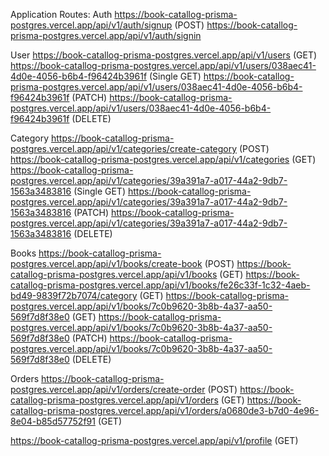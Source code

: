 Application Routes:
Auth
https://book-catallog-prisma-postgres.vercel.app/api/v1/auth/signup (POST)
https://book-catallog-prisma-postgres.vercel.app/api/v1/auth/signin

User
https://book-catallog-prisma-postgres.vercel.app/api/v1/users (GET)
https://book-catallog-prisma-postgres.vercel.app/api/v1/users/038aec41-4d0e-4056-b6b4-f96424b3961f (Single GET)
https://book-catallog-prisma-postgres.vercel.app/api/v1/users/038aec41-4d0e-4056-b6b4-f96424b3961f (PATCH)
https://book-catallog-prisma-postgres.vercel.app/api/v1/users/038aec41-4d0e-4056-b6b4-f96424b3961f (DELETE)

Category
https://book-catallog-prisma-postgres.vercel.app/api/v1/categories/create-category (POST)
https://book-catallog-prisma-postgres.vercel.app/api/v1/categories (GET)
https://book-catallog-prisma-postgres.vercel.app/api/v1/categories/39a391a7-a017-44a2-9db7-1563a3483816 (Single GET)
https://book-catallog-prisma-postgres.vercel.app/api/v1/categories/39a391a7-a017-44a2-9db7-1563a3483816 (PATCH)
https://book-catallog-prisma-postgres.vercel.app/api/v1/categories/39a391a7-a017-44a2-9db7-1563a3483816 (DELETE)

Books
https://book-catallog-prisma-postgres.vercel.app/api/v1/books/create-book (POST)
https://book-catallog-prisma-postgres.vercel.app/api/v1/books (GET)
https://book-catallog-prisma-postgres.vercel.app/api/v1/books/fe26c33f-1c32-4aeb-bd49-9839f72b7074/category (GET)
https://book-catallog-prisma-postgres.vercel.app/api/v1/books/7c0b9620-3b8b-4a37-aa50-569f7d8f38e0 (GET)
https://book-catallog-prisma-postgres.vercel.app/api/v1/books/7c0b9620-3b8b-4a37-aa50-569f7d8f38e0 (PATCH)
https://book-catallog-prisma-postgres.vercel.app/api/v1/books/7c0b9620-3b8b-4a37-aa50-569f7d8f38e0 (DELETE)

Orders
https://book-catallog-prisma-postgres.vercel.app/api/v1/orders/create-order (POST)
https://book-catallog-prisma-postgres.vercel.app/api/v1/orders (GET)
https://book-catallog-prisma-postgres.vercel.app/api/v1/orders/a0680de3-b7d0-4e96-8e04-b85d57752f91 (GET)

https://book-catallog-prisma-postgres.vercel.app/api/v1/profile (GET)
